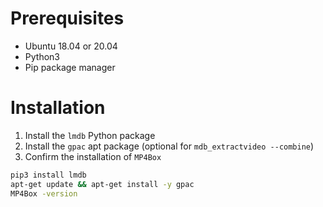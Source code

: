 # Prerequisites

* Ubuntu 18.04 or 20.04
* Python3
* Pip package manager

# Installation

1. Install the `lmdb` Python package
2. Install the `gpac` apt package (optional for `mdb_extractvideo --combine`)
  2. Confirm the installation of `MP4Box`

```bash
pip3 install lmdb
apt-get update && apt-get install -y gpac
MP4Box -version 
```
